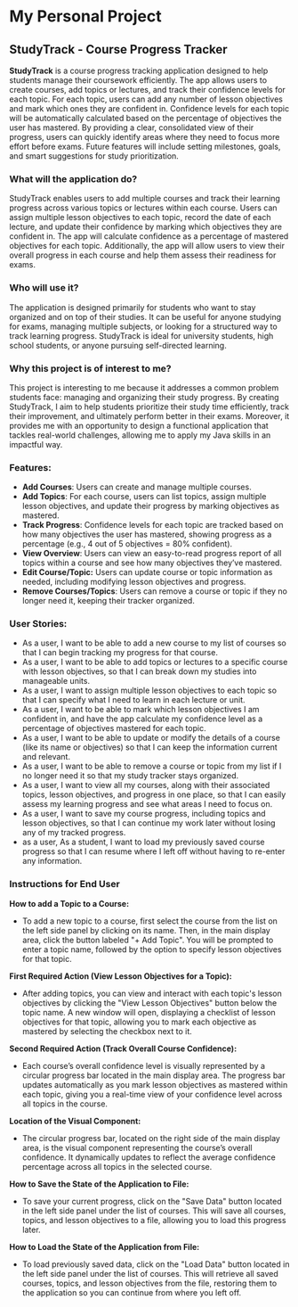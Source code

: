 # My Personal Project
##  StudyTrack - Course Progress Tracker

**StudyTrack** is a course progress tracking application designed to help students manage their coursework efficiently. The app allows users to create courses, add topics or lectures, and track their confidence levels for each topic. For each topic, users can add any number of lesson objectives and mark which ones they are confident in. Confidence levels for each topic will be automatically calculated based on the percentage of objectives the user has mastered. By providing a clear, consolidated view of their progress, users can quickly identify areas where they need to focus more effort before exams. Future features will include setting milestones, goals, and smart suggestions for study prioritization.

### What will the application do?
StudyTrack enables users to add multiple courses and track their learning progress across various topics or lectures within each course. Users can assign multiple lesson objectives to each topic, record the date of each lecture, and update their confidence by marking which objectives they are confident in. The app will calculate confidence as a percentage of mastered objectives for each topic. Additionally, the app will allow users to view their overall progress in each course and help them assess their readiness for exams.

### Who will use it?
The application is designed primarily for students who want to stay organized and on top of their studies. It can be useful for anyone studying for exams, managing multiple subjects, or looking for a structured way to track learning progress. StudyTrack is ideal for university students, high school students, or anyone pursuing self-directed learning.

### Why this project is of interest to me?
This project is interesting to me because it addresses a common problem students face: managing and organizing their study progress. By creating StudyTrack, I aim to help students prioritize their study time efficiently, track their improvement, and ultimately perform better in their exams. Moreover, it provides me with an opportunity to design a functional application that tackles real-world challenges, allowing me to apply my Java skills in an impactful way.

### Features:
- **Add Courses**: Users can create and manage multiple courses.
- **Add Topics**: For each course, users can list topics, assign multiple lesson objectives, and update their progress by marking objectives as mastered.
- **Track Progress**: Confidence levels for each topic are tracked based on how many objectives the user has mastered, showing progress as a percentage (e.g., 4 out of 5 objectives = 80% confident).
- **View Overview**: Users can view an easy-to-read progress report of all topics within a course and see how many objectives they’ve mastered.
- **Edit Course/Topic:** Users can update course or topic information as needed, including modifying lesson objectives and progress.
- **Remove Courses/Topics**: Users can remove a course or topic if they no longer need it, keeping their tracker organized.

### User Stories:
- As a user, I want to be able to add a new course to my list of courses so that I can begin tracking my progress for that course.
- As a user, I want to be able to add topics or lectures to a specific course with lesson objectives, so that I can break down my studies into manageable units.
- As a user, I want to assign multiple lesson objectives to each topic so that I can specify what I need to learn in each lecture or unit.
- As a user, I want to be able to mark which lesson objectives I am confident in, and have the app calculate my confidence level as a percentage of objectives mastered for each topic.
- As a user, I want to be able to update or modify the details of a course (like its name or objectives) so that I can keep the information current and relevant.
- As a user, I want to be able to remove a course or topic from my list if I no longer need it so that my study tracker stays organized.
- As a user, I want to view all my courses, along with their associated topics, lesson objectives, and progress in one place, so that I can easily assess my learning progress and see what areas I need to focus on.
- As a user, I want to save my course progress, including topics and lesson objectives, so that I can continue my work later without losing any of my tracked progress.
- as a user, As a student, I want to load my previously saved course progress so that I can resume where I left off without having to re-enter any information.


### Instructions for End User

**How to add a Topic to a Course:**
- To add a new topic to a course, first select the course from the list on the left side panel by clicking on its name. Then, in the main display area, click the button labeled "+ Add Topic". You will be prompted to enter a topic name, followed by the option to specify lesson objectives for that topic.

**First Required Action (View Lesson Objectives for a Topic):**
- After adding topics, you can view and interact with each topic's lesson objectives by clicking the "View Lesson Objectives" button below the topic name. A new window will open, displaying a checklist of lesson objectives for that topic, allowing you to mark each objective as mastered by selecting the checkbox next to it.

**Second Required Action (Track Overall Course Confidence):**
- Each course’s overall confidence level is visually represented by a circular progress bar located in the main display area. The progress bar updates automatically as you mark lesson objectives as mastered within each topic, giving you a real-time view of your confidence level across all topics in the course.

**Location of the Visual Component:**
- The circular progress bar, located on the right side of the main display area, is the visual component representing the course’s overall confidence. It dynamically updates to reflect the average confidence percentage across all topics in the selected course.

**How to Save the State of the Application to File:**
- To save your current progress, click on the "Save Data" button located in the left side panel under the list of courses. This will save all courses, topics, and lesson objectives to a file, allowing you to load this progress later.

**How to Load the State of the Application from File:**
- To load previously saved data, click on the "Load Data" button located in the left side panel under the list of courses. This will retrieve all saved courses, topics, and lesson objectives from the file, restoring them to the application so you can continue from where you left off.
